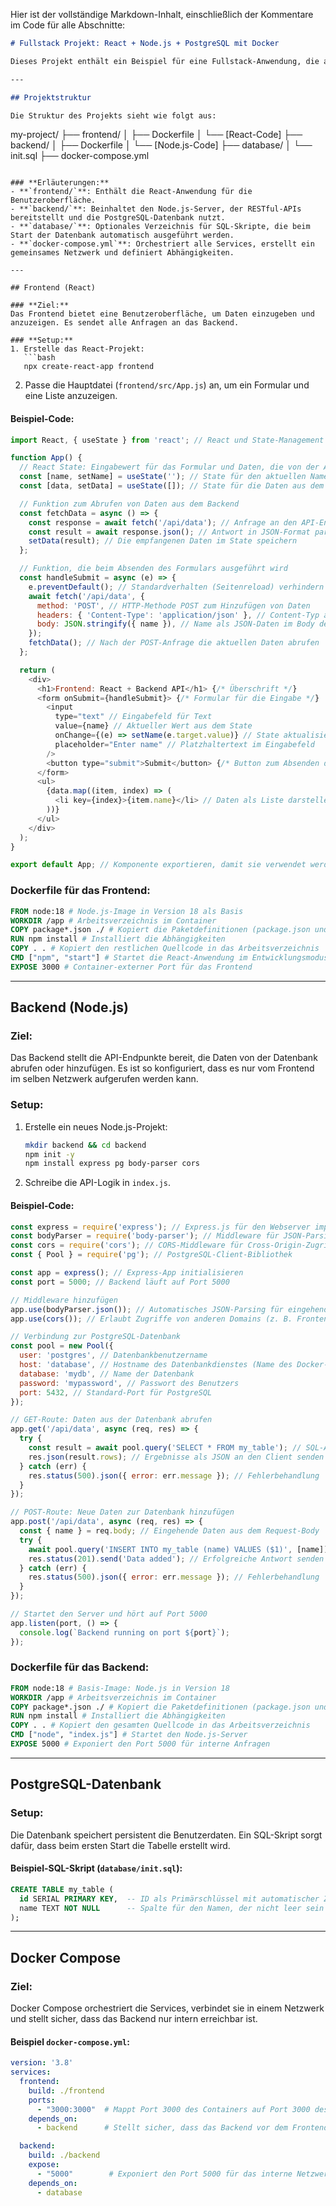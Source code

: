 Hier ist der vollständige Markdown-Inhalt, einschließlich der Kommentare im Code für alle Abschnitte:

```markdown
# Fullstack Projekt: React + Node.js + PostgreSQL mit Docker

Dieses Projekt enthält ein Beispiel für eine Fullstack-Anwendung, die aus einem **Frontend** (React), einem **Backend** (Node.js + Express) und einer **PostgreSQL-Datenbank** besteht. Alle Services werden mithilfe von **Docker** orchestriert und in separaten Containern ausgeführt.

---

## Projektstruktur

Die Struktur des Projekts sieht wie folgt aus:

```
my-project/
├── frontend/
│   ├── Dockerfile
│   └── [React-Code]
├── backend/
│   ├── Dockerfile
│   └── [Node.js-Code]
├── database/
│   └── init.sql
├── docker-compose.yml
```

### **Erläuterungen:**
- **`frontend/`**: Enthält die React-Anwendung für die Benutzeroberfläche.
- **`backend/`**: Beinhaltet den Node.js-Server, der RESTful-APIs bereitstellt und die PostgreSQL-Datenbank nutzt.
- **`database/`**: Optionales Verzeichnis für SQL-Skripte, die beim Start der Datenbank automatisch ausgeführt werden.
- **`docker-compose.yml`**: Orchestriert alle Services, erstellt ein gemeinsames Netzwerk und definiert Abhängigkeiten.

---

## Frontend (React)

### **Ziel:**
Das Frontend bietet eine Benutzeroberfläche, um Daten einzugeben und anzuzeigen. Es sendet alle Anfragen an das Backend.

### **Setup:**
1. Erstelle das React-Projekt:
   ```bash
   npx create-react-app frontend
   ```

2. Passe die Hauptdatei (`frontend/src/App.js`) an, um ein Formular und eine Liste anzuzeigen.

#### **Beispiel-Code:**
```javascript
import React, { useState } from 'react'; // React und State-Management importieren

function App() {
  // React State: Eingabewert für das Formular und Daten, die von der API abgerufen werden
  const [name, setName] = useState(''); // State für den aktuellen Namen aus dem Eingabefeld
  const [data, setData] = useState([]); // State für die Daten aus dem Backend

  // Funktion zum Abrufen von Daten aus dem Backend
  const fetchData = async () => {
    const response = await fetch('/api/data'); // Anfrage an den API-Endpunkt des Backends
    const result = await response.json(); // Antwort in JSON-Format parsen
    setData(result); // Die empfangenen Daten im State speichern
  };

  // Funktion, die beim Absenden des Formulars ausgeführt wird
  const handleSubmit = async (e) => {
    e.preventDefault(); // Standardverhalten (Seitenreload) verhindern
    await fetch('/api/data', {
      method: 'POST', // HTTP-Methode POST zum Hinzufügen von Daten
      headers: { 'Content-Type': 'application/json' }, // Content-Typ als JSON angeben
      body: JSON.stringify({ name }), // Name als JSON-Daten im Body der Anfrage senden
    });
    fetchData(); // Nach der POST-Anfrage die aktuellen Daten abrufen
  };

  return (
    <div>
      <h1>Frontend: React + Backend API</h1> {/* Überschrift */}
      <form onSubmit={handleSubmit}> {/* Formular für die Eingabe */}
        <input
          type="text" // Eingabefeld für Text
          value={name} // Aktueller Wert aus dem State
          onChange={(e) => setName(e.target.value)} // State aktualisieren, wenn der Benutzer etwas eingibt
          placeholder="Enter name" // Platzhaltertext im Eingabefeld
        />
        <button type="submit">Submit</button> {/* Button zum Absenden des Formulars */}
      </form>
      <ul>
        {data.map((item, index) => (
          <li key={index}>{item.name}</li> // Daten als Liste darstellen, eindeutiger Schlüssel ist der Index
        ))}
      </ul>
    </div>
  );
}

export default App; // Komponente exportieren, damit sie verwendet werden kann
```

### **Dockerfile für das Frontend:**
```dockerfile
FROM node:18 # Node.js-Image in Version 18 als Basis
WORKDIR /app # Arbeitsverzeichnis im Container
COPY package*.json ./ # Kopiert die Paketdefinitionen (package.json und package-lock.json)
RUN npm install # Installiert die Abhängigkeiten
COPY . . # Kopiert den restlichen Quellcode in das Arbeitsverzeichnis
CMD ["npm", "start"] # Startet die React-Anwendung im Entwicklungsmodus
EXPOSE 3000 # Container-externer Port für das Frontend
```

---

## Backend (Node.js)

### **Ziel:**
Das Backend stellt die API-Endpunkte bereit, die Daten von der Datenbank abrufen oder hinzufügen. Es ist so konfiguriert, dass es nur vom Frontend im selben Netzwerk aufgerufen werden kann.

### **Setup:**
1. Erstelle ein neues Node.js-Projekt:
   ```bash
   mkdir backend && cd backend
   npm init -y
   npm install express pg body-parser cors
   ```

2. Schreibe die API-Logik in `index.js`.

#### **Beispiel-Code:**
```javascript
const express = require('express'); // Express.js für den Webserver importieren
const bodyParser = require('body-parser'); // Middleware für JSON-Parsing
const cors = require('cors'); // CORS-Middleware für Cross-Origin-Zugriff
const { Pool } = require('pg'); // PostgreSQL-Client-Bibliothek

const app = express(); // Express-App initialisieren
const port = 5000; // Backend läuft auf Port 5000

// Middleware hinzufügen
app.use(bodyParser.json()); // Automatisches JSON-Parsing für eingehende Anfragen
app.use(cors()); // Erlaubt Zugriffe von anderen Domains (z. B. Frontend)

// Verbindung zur PostgreSQL-Datenbank
const pool = new Pool({
  user: 'postgres', // Datenbankbenutzername
  host: 'database', // Hostname des Datenbankdienstes (Name des Docker-Services)
  database: 'mydb', // Name der Datenbank
  password: 'mypassword', // Passwort des Benutzers
  port: 5432, // Standard-Port für PostgreSQL
});

// GET-Route: Daten aus der Datenbank abrufen
app.get('/api/data', async (req, res) => {
  try {
    const result = await pool.query('SELECT * FROM my_table'); // SQL-Abfrage
    res.json(result.rows); // Ergebnisse als JSON an den Client senden
  } catch (err) {
    res.status(500).json({ error: err.message }); // Fehlerbehandlung
  }
});

// POST-Route: Neue Daten zur Datenbank hinzufügen
app.post('/api/data', async (req, res) => {
  const { name } = req.body; // Eingehende Daten aus dem Request-Body
  try {
    await pool.query('INSERT INTO my_table (name) VALUES ($1)', [name]); // SQL-Insert
    res.status(201).send('Data added'); // Erfolgreiche Antwort senden
  } catch (err) {
    res.status(500).json({ error: err.message }); // Fehlerbehandlung
  }
});

// Startet den Server und hört auf Port 5000
app.listen(port, () => {
  console.log(`Backend running on port ${port}`);
});
```

### **Dockerfile für das Backend:**
```dockerfile
FROM node:18 # Basis-Image: Node.js in Version 18
WORKDIR /app # Arbeitsverzeichnis im Container
COPY package*.json ./ # Kopiert die Paketdefinitionen (package.json und package-lock.json)
RUN npm install # Installiert die Abhängigkeiten
COPY . . # Kopiert den gesamten Quellcode in das Arbeitsverzeichnis
CMD ["node", "index.js"] # Startet den Node.js-Server
EXPOSE 5000 # Exponiert den Port 5000 für interne Anfragen
```

---

## PostgreSQL-Datenbank

### **Setup:**
Die Datenbank speichert persistent die Benutzerdaten. Ein SQL-Skript sorgt dafür, dass beim ersten Start die Tabelle erstellt wird.

#### **Beispiel-SQL-Skript (`database/init.sql`):**
```sql
CREATE TABLE my_table (
  id SERIAL PRIMARY KEY,  -- ID als Primärschlüssel mit automatischer Zuweisung
  name TEXT NOT NULL      -- Spalte für den Namen, der nicht leer sein darf
);
```

---

## Docker Compose

### **Ziel:**
Docker Compose orchestriert die Services, verbindet sie in einem Netzwerk und stellt sicher, dass das Backend nur intern erreichbar ist.

#### **Beispiel `docker-compose.yml`:**
```yaml
version: '3.8'
services:
  frontend:
    build: ./frontend
    ports:
      - "3000:3000"  # Mappt Port 3000 des Containers auf Port 3000 des Hosts
    depends_on:
      - backend      # Stellt sicher, dass das Backend vor dem Frontend gestartet wird

  backend:
    build: ./backend
    expose:
      - "5000"        # Exponiert den Port 5000 für das interne Netzwerk (nicht nach außen)
    depends_on:
      - database
